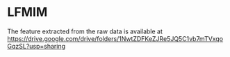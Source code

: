 # LFMIM

The feature extracted from the raw data is available at https://drive.google.com/drive/folders/1NwtZDFKeZJRe5JQ5C1vb7mTVxqoGqzSL?usp=sharing
